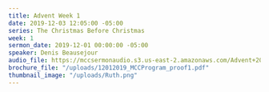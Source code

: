 ```yaml
---
title: Advent Week 1
date: 2019-12-03 12:05:00 -05:00
series: The Christmas Before Christmas
week: 1
sermon_date: 2019-12-01 00:00:00 -05:00
speaker: Denis Beausejour
audio_file: https://mccsermonaudio.s3.us-east-2.amazonaws.com/Advent+2019/Advent+Week+1.lite.mp3
brochure_file: "/uploads/12012019_MCCProgram_proof1.pdf"
thumbnail_image: "/uploads/Ruth.png"
---
```


